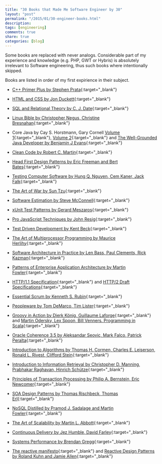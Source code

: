 ```yaml
---
title: "30 Books that Made Me Software Engineer by 30"
layout: "post"
permalink: "/2015/01/30-engineer-books.html"
description: 
tags: [engineering]
comments: true
share: true
categories: [blog]
---
```


Some books are replaced with never analogs. Considerable part of my experience and knowledge (e.g. PHP, GWT or Hybris) is absolutely irrelevant to Software engineering, thus such books where intentionally skipped.

Books are listed in order of my first expirience in their subject.

* [C++ Primer Plus by Stephen Prata](http://www.amazon.com/Primer-Plus-6th-Developers-Library/dp/0321776402/ref=sr_1_fkmr0_1?ie=UTF8&qid=1420417945&sr=8-1-fkmr0&keywords=steven+prata){:target="_blank"}

* [HTML and CSS by Jon Duckett](http://www.amazon.com/HTML-CSS-Design-Build-Websites/dp/1118008189/ref=sr_1_1?ie=UTF8&qid=1420680694&sr=8-1&keywords=HTML){:target="_blank"}

* [SQL and Relational Theory by C. J. Date](http://www.amazon.com/SQL-Relational-Theory-Write-Accurate/dp/1449316409/ref=sr_1_1?ie=UTF8&qid=1420641098&sr=8-1&keywords=sql+and+relational+theory){:target="_blank"}

* [Linux Bible by Christopher Negus, Christine Bresnahan](http://www.amazon.com/Linux-Bible-Christopher-Negus/dp/111821854X/ref=sr_1_3?ie=UTF8&qid=1420637716&sr=8-3&keywords=linux){:target="_blank"}

* Core Java by Cay S. Horstmann, Gary Cornell [Volume 1](http://www.amazon.com/Core-Java-I--Fundamentals-9th/dp/0137081898/ref=sr_1_1?ie=UTF8&qid=1420418737&sr=8-1&keywords=java+core){:target="_blank"}, [Volume 2](http://www.amazon.com/Core-Java-II--Advanced-Features-Book-ebook/dp/B00BNA1SHA/ref=sr_1_2?ie=UTF8&qid=1420418737&sr=8-2&keywords=java+core){:target="_blank"} and [The Well-Grounded Java Developer by Benjamin J Evans](http://www.amazon.com/Well-Grounded-Java-Developer-techniques-programming/dp/1617290068/ref=sr_1_1?ie=UTF8&qid=1420637682&sr=8-1&keywords=well+grounded+Java){:target="_blank"}

* [Clean Code by Robert C. Martin](http://www.amazon.com/Clean-Code-Handbook-Software-Craftsmanship/dp/0132350882/ref=sr_1_1?ie=UTF8&qid=1420637592&sr=8-1&keywords=clean+code){:target="_blank"}

* [Head First Design Patterns by Eric Freeman and Bert Bates](http://www.amazon.com/Head-First-Design-Patterns-Freeman/dp/0596007124/ref=sr_1_2?ie=UTF8&qid=1420640738&sr=8-2&keywords=design+patterns){:target="_blank"}

* [Testing Computer Software by Hung Q. Nguyen, Cem Kaner, Jack Falk](http://www.amazon.com/Testing-Computer-Software-Hung-Nguyen-ebook/dp/B000S1LVEU/ref=sr_1_1?s=digital-text&ie=UTF8&qid=1420681854&sr=1-1&keywords=testing+computer+software){:target="_blank"}

* [The Art of War by Sun Tzu](http://www.amazon.com/Art-War-Illustrated-Sun-Tzu/dp/1454911867/ref=sr_1_4?s=books&ie=UTF8&qid=1420418296&sr=1-4&keywords=The+Art+of+War){:target="_blank"}

* [Software Estimation by Steve McConnell](http://www.amazon.com/Software-Estimation-Demystifying-Developer-Practices-ebook/dp/B00JDMPOVQ/ref=sr_1_5?ie=UTF8&qid=1420604893&sr=8-5&keywords=Steve+McConnell){:target="_blank"}

* [xUnit Test Patterns by Gerard Meszaros](http://www.amazon.com/xUnit-Test-Patterns-Refactoring-Code/dp/0131495054/ref=sr_1_1?ie=UTF8&qid=1420605000&sr=8-1&keywords=Unit+test+design+patterns){:target="_blank"}

* [Pro JavaScript Techniques by John Resig](http://www.amazon.com/Pro-JavaScript-Techniques-John-Resig/dp/1590597273/ref=asap_bc?ie=UTF8){:target="_blank"}

* [Test Driven Development by Kent Beck](http://www.amazon.com/Test-Driven-Development-Kent-Beck/dp/0321146530/ref=sr_1_1?ie=UTF8&qid=1420637486&sr=8-1&keywords=Test-driven+development){:target="_blank"}

* [The Art of Multiprocessor Programming by Maurice Herlihy](http://www.amazon.com/Art-Multiprocessor-Programming-Revised-Reprint/dp/0123973376/ref=sr_1_1?ie=UTF8&qid=1420605038&sr=8-1&keywords=art+of+multiprocessor+programming){:target="_blank"}

* [Software Architecture in Practice by Len Bass, Paul Clements, Rick Kazman](http://www.amazon.com/Software-Architecture-Practice-3rd-Engineering/dp/0321815734/ref=sr_1_3?ie=UTF8&qid=1420637537&sr=8-3&keywords=Software+design){:target="_blank"}

* [Patterns of Enterprise Application Architecture by Martin Fowler](http://www.amazon.com/Patterns-Enterprise-Application-Architecture-Martin/dp/0321127420/ref=sr_1_6?ie=UTF8&qid=1420640738&sr=8-6&keywords=design+patterns){:target="_blank"}

* [HTTP/1.1 Specification](http://www.w3.org/Protocols/rfc2616/rfc2616.html){:target="_blank"} and [HTTP/2 Draft Specifications](https://github.com/http2/http2-spec){:target="_blank"}

* [Essential Scrum by Kenneth S. Rubin](http://www.amazon.com/Essential-Scrum-Practical-Addison-Wesley-Signature-ebook/dp/B008NAKA5O/ref=sr_1_3?s=digital-text&ie=UTF8&qid=1420682291&sr=1-3&keywords=scrum){:target="_blank"}

* [Peopleware by Tom DeMarco, Tim Lister](http://www.amazon.com/Peopleware-Productive-Projects-Teams-3rd/dp/0321934113/ref=sr_1_27?s=books&ie=UTF8&qid=1420682491&sr=1-27&keywords=project+management+software){:target="_blank"}

* [Groovy in Action by Dierk König, Guillaume Laforge](http://www.amazon.com/Groovy-Action-Dierk-246-nig/dp/1935182447/ref=sr_1_3?ie=UTF8&qid=1420681081&sr=8-3&keywords=groovy){:target="_blank"} and [Martin Odersky, Lex Spoon, Bill Venners. Programming in Scala](http://www.amazon.com/Programming-Scala-Comprehensive-Step---Step-ebook/dp/B004Z1FTXS/ref=sr_1_1?ie=UTF8&qid=1420681184&sr=8-1&keywords=scala){:target="_blank"}

* [Oracle Coherence 3.5 by Aleksandar Seovic, Mark Falco, Patrick Peralta](http://www.amazon.com/Oracle-Coherence-3-5-Aleksandar-Seovic/dp/1847196128/ref=sr_1_9?ie=UTF8&qid=1420680913&sr=8-9&keywords=coherence){:target="_blank"}

* [Introduction to Algorithms by Thomas H. Cormen, Charles E. Leiserson, Ronald L. Rivest, Clifford Stein](http://www.amazon.com/Introduction-Algorithms-3rd-Thomas-Cormen/dp/0262033844/ref=sr_1_2?ie=UTF8&qid=1420680992&sr=8-2&keywords=algorithms){:target="_blank"}

* [Introduction to Information Retrieval by Christopher D. Manning, Prabhakar Raghavan, Hinrich Schütze](http://www.amazon.com/Introduction-Information-Retrieval-Christopher-Manning/dp/0521865719/ref=sr_1_1?ie=UTF8&qid=1420681526&sr=8-1&keywords=Introduction+to+Information+Retrieval){:target="_blank"}

* [Principles of Transaction Processing by Philip A. Bernstein, Eric Newcomer](http://www.amazon.com/Principles-Transaction-Processing-Kaufmann-Management/dp/1558606238/ref=sr_1_2?ie=UTF8&qid=1420418558&sr=8-2&keywords=transaction+processing){:target="_blank"}

* [SOA Design Patterns by Thomas Rischbeck, Thomas Erl](http://www.amazon.com/Design-Patterns-Prentice-Service-Oriented-Computing/dp/0136135161/ref=sr_1_1?ie=UTF8&qid=1420640703&sr=8-1&keywords=Soa+design+patterns){:target="_blank"}

* [NoSQL Distilled by Pramod J. Sadalage and Martin Fowler](http://www.amazon.com/NoSQL-Distilled-Emerging-Polyglot-Persistence/dp/0321826620/ref=sr_1_1?ie=UTF8&qid=1420418375&sr=8-1&keywords=NoSQL+Distilled){:target="_blank"}

* [The Art of Scalability by Martin L. Abbott](http://www.amazon.com/Art-Scalability-Architecture-Organizations-Enterprise/dp/0137030428/ref=sr_1_1?s=books&ie=UTF8&qid=1420418231&sr=1-1&keywords=Art+of+Scalability){:target="_blank"}

* [Continuous Delivery by Jez Humble, David Farley](http://www.amazon.com/Continuous-Delivery-Deployment-Automation-Addison-Wesley/dp/0321601912/ref=sr_1_1?ie=UTF8&qid=1420418657&sr=8-1&keywords=continuous+delivery){:target="_blank"}

* [Systems Performance by Brendan Gregg](http://www.amazon.com/gp/product/B00FLYU9T2/ref=oh_aui_d_detailpage_o00_?ie=UTF8&psc=1){:target="_blank"}

* [The reactive manifesto](http://www.reactivemanifesto.org){:target="_blank"} and [Reactive Design Patterns by Roland Kuhn and Jamie Allen](http://manning.com/kuhn/){:target="_blank"}
